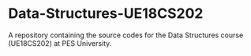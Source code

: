 # Data-Structures-UE18CS202
A repository containing the source codes for the Data Structures course (UE18CS202) at PES University. 
